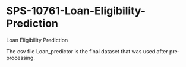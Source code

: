 # SPS-10761-Loan-Eligibility-Prediction
Loan Eligibility Prediction

The csv file Loan_predictor is the final dataset that was used after pre-processing.
